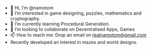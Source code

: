 - 👋 Hi, I’m @namotom
- 👀 I’m interested in game designing, puzzles, mathematics and cryptography.
- 🌱 I’m currently learning Procedural Generation.
- 💞️ I’m looking to collaborate on Decentralised Apps, Games
- 📫 How to reach me: Drop an email on realnamotom@gmail.com
- Recently developed an interest in mazes and world designs.

<!---
namotom/namotom is a ✨ special ✨ repository because its `README.md` (this file) appears on your GitHub profile.
You can click the Preview link to take a look at your changes.
--->
